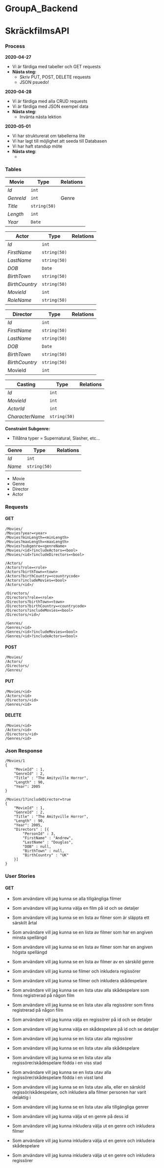# GroupA_Backend
# SkräckfilmsAPI



### Process

**2020-04-27** 

* Vi är färdiga med tabeller och GET requests
* **Nästa steg:** 
  * Skriv PUT, POST, DELETE requests 
  * JSON psuedo!

**2020-04-28**

* Vi är färdiga med alla CRUD requests
* Vi är färdiga med JSON exempel data
* **Nästa steg:**
  * Invänta nästa lektion

**2020-05-01**

* Vi har strukturerat om tabellerna lite
* Vi har lagt till möjlighet att seeda till Databasen
* Vi har haft standup möte
* **Nästa steg:**
  * <Fyll i>



### Tables

| Movie     | Type         | Relations |
| --------- | ------------ | --------- |
| *Id*      | `int`        |           |
| *GenreId* | `int`        | Genre     |
| *Title*   | `string(50)` |           |
| *Length*  | `int`        |           |
| *Year*    | `Date`       |           |

| Actor          | Type         | Relations |
| -------------- | ------------ | --------- |
| *Id*           | `int`        |           |
| *FirstName*    | `string(50)` |           |
| *LastName*     | `string(50)` |           |
| *DOB*          | `Date`       |           |
| *BirthTown*    | `string(50)` |           |
| *BirthCountry* | `string(50)` |           |
| *MovieId*        | `int`        |           |
| *RoleName*       | `string(50)` |           |

| Director       | Type         | Relations |
| -------------- | ------------ | --------- |
| *Id*           | `int`        |           |
| *FirstName*    | `string(50)` |           |
| *LastName*     | `string(50)` |           |
| *DOB*          | `Date`       |           |
| *BirthTown*    | `string(50)` |           |
| *BirthCountry* | `string(50)` |           |
| MovieId        | `int`        |           |

| Casting         | Type         | Relations |
| --------------- | ------------ | --------- |
| *Id*            | `int`        |           |
| *MovieId*       | `int` |           |
| *ActorId*       | `int` |           |
| *CharacterName* | `string(50)` |           |



**Constraint Subgenre:** 

* Tillåtna typer = Supernatural, Slasher, etc...

| Genre  | Type         | Relations |
| ------ | ------------ | --------- |
| *Id*   | `int`        |           |
| *Name* | `string(50)` |           |

* Movie
* Genre
* Director
* Actor



### Requests

#### GET

```
/Movies/
/Movies?year=<year>
/Movies?minLength=<minLength>
/Movies?maxLength=<maxLength>
/Movies?subgenre=<genreName>
/Movies/<id>?includeActors=<bool>
/Movies/<id>?includeDirectors=<bool>

/Actors/ 
/Actors?role=<role>
/Actors?birthTown=<town>
/Actors?birthCountry=<countrycode>
/Actors?includeMovies=<bool>
/Actors/<id>/

/Directors/ 
/Directors?role=<role>
/Directors?birthTown=<town>
/Directors?birthCountry=<countrycode>
/Directors?includeMovies=<bool>
/Directors/<id>/

/Genres/
/Genres/<id>
/Genres/<id>?includeMovies=<bool>
/Genres/<id>?includeActors=<bool>
```

#### POST

```
/Movies/
/Actors/ 
/Directors/ 
/Genres/
```

#### PUT

```
/Movies/<id>
/Actors/<id>
/Directors/<id>
/Genres/<id>
```

#### DELETE

```
/Movies/<id>
/Actors/<id>
/Directors/<id>
/Genres/<id>
```



### Json Response

```
/Movies/1
{
	"MovieId" : 1,
	"GenreId" : 2,
	"Title" : "The Amityville Horror",
	"Length" : 90, 
	"Year": 2005
}

/Movies/1?includeDirector=true
{
	"MovieId" : 1,
	"GenreId" : 2,
	"Title" : "The Amityville Horror",
	"Length" : 90, 
	"Year": 2005,
	"Directors" : [{
		"PersonId" : 3,
		"FirstName" : "Andrew",
		"LastName" : "Douglas",
		"DOB" : null,
		"BirthTown" : null,
		"BirthCountry" : "UK"
    }]
}
```



### User Stories

#### GET

* Som användare vill jag kunna se alla tillgängliga filmer
* Som användare vill jag kunna välja en film på id och se detaljer
* Som användare vill jag kunna se en lista av filmer som är släppta ett särskilt årtal
* Som användare vill jag kunna se en lista av filmer som har en angiven minsta spellängd
* Som användare vill jag kunna se en lista av filmer som har en angiven högsta spellängd
* Som användare vill jag kunna se en lista av filmer av en särskild genre
* Som användare vill jag kunna se filmer och inkludera regissörer
* Som användare vill jag kunna se filmer och inkludera skådespelare



* Som användare vill jag kunna se en lista utav alla skådespelare som finns registrerad på någon film
* Som användare vill jag kunna se en lista utav alla regissörer som finns registrerad på någon film
* Som användare vill jag kunna välja en regissörer på id och se detaljer
* Som användare vill jag kunna välja en skådespelare på id och se detaljer
* Som användare vill jag kunna se en lista utav alla regissörer
* Som användare vill jag kunna se en lista utav alla skådespelare
* Som användare vill jag kunna se en lista utav alla regissörer/skådespelare födda i en viss stad
* Som användare vill jag kunna se en lista utav alla regissörer/skådespelare födda i en visst land
* Som användare vill jag kunna se en lista utav alla, eller en särskild regissör/skådespelare, och inkludera alla filmer personen har varit delaktig i



* Som användare vill jag kunna se en lista utav alla tillgängliga genrer
* Som användare vill jag kunna välja ut en genre på dess id 
* Som användare vill jag kunna inkludera välja ut en genre och inkludera filmer
* Som användare vill jag kunna inkludera välja ut en genre och inkludera skådespelare
* Som användare vill jag kunna inkludera välja ut en genre och inkludera regissörer

